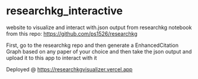 # researchkg_interactive
website to visualize and interact with.json output from researchkg notebook from this repo: https://github.com/ps1526/researchkg

First, go to the researchkg repo and then generate a EnhancedCitation Graph based on any paper of your choice and then take the json output and upload it to this app to interact with it

Deployed @ https://researchkgvisualizer.vercel.app



